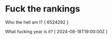 # Fuck the rankings

Who the hell am I?
{ 6524292 }

What fucking year is it?
[ 2024-08-18T19:00:00Z ]
